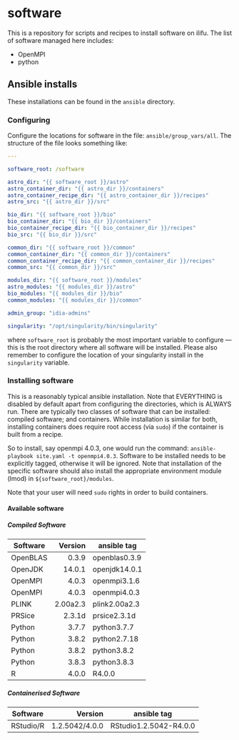# software
This is a repository for scripts and recipes to install software on ilifu. The list of software managed here includes:
* OpenMPI
* python

## Ansible installs
These installations can be found in the `ansible` directory.

### Configuring
Configure the locations for software in the file: `ansible/group_vars/all`. The structure of the file looks something like:
```yaml
---

software_root: /software

astro_dir: "{{ software_root }}/astro"
astro_container_dir: "{{ astro_dir }}/containers"
astro_container_recipe_dir: "{{ astro_container_dir }}/recipes"
astro_src: "{{ astro_dir }}/src"

bio_dir: "{{ software_root }}/bio"
bio_container_dir: "{{ bio_dir }}/containers"
bio_container_recipe_dir: "{{ bio_container_dir }}/recipes"
bio_src: "{{ bio_dir }}/src"

common_dir: "{{ software_root }}/common"
common_container_dir: "{{ common_dir }}/containers"
common_container_recipe_dir: "{{ common_container_dir }}/recipes"
common_src: "{{ common_dir }}/src"

modules_dir: "{{ software_root }}/modules"
astro_modules: "{{ modules_dir }}/astro"
bio_modules: "{{ modules_dir }}/bio"
common_modules: "{{ modules_dir }}/common"

admin_group: "idia-admins"

singularity: "/opt/singularity/bin/singularity"
```

where `software_root` is probably the most important variable to configure — this is the root directory where all software will be installed. Please also remember to configure the location of your singularity install in the `singularity` variable.

### Installing software
This is a reasonably typical ansible installation. Note that EVERYTHING is disabled by default apart from configuring the directories, which is ALWAYS run. There are typically two classes of software that can be installed: compiled software; and containers. While installation is similar for both, installing containers does require root access (via `sudo`) if the container is built from a recipe.

So to install, say openmpi 4.0.3, one would run the command: ```ansible-playbook site.yaml -t openmpi4.0.3```. Software to be installed needs to be explicitly tagged, otherwise it will be ignored. Note that installation of the specific software should also install the appropriate environment module (lmod) in `${software_root}/modules`.

Note that your user will need `sudo` rights in order to build containers.

#### Available software
##### Compiled Software
| Software     | Version     | ansible tag       |
|--------------|------------:|-------------------|
| OpenBLAS     | 0.3.9       | openblas0.3.9     |
| OpenJDK      | 14.0.1      | openjdk14.0.1     |
| OpenMPI      | 4.0.3       | openmpi3.1.6      |
| OpenMPI      | 4.0.3       | openmpi4.0.3      |
| PLINK        | 2.00a2.3    | plink2.00a2.3     |
| PRSice       | 2.3.1d      | prsice2.3.1d      |
| Python       | 3.7.7       | python3.7.7       |
| Python       | 3.8.2       | python2.7.18      |
| Python       | 3.8.2       | python3.8.2       |
| Python       | 3.8.3       | python3.8.3       |
| R            | 4.0.0       | R4.0.0            |

##### Containerised Software
| Software     | Version         | ansible tag            |
|--------------|----------------:|------------------------|
| RStudio/R    | 1.2.5042/4.0.0  | RStudio1.2.5042-R4.0.0 |
